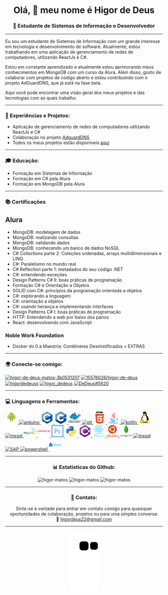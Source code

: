 <h1 align="center">Olá, 👋 meu nome é Higor de Deus</h1>
<h3 align="center">🚀 Estudante de Sistemas de Informação e Desenvolvedor </h3>

---

Eu sou um estudante de Sistemas de Informação com um grande interesse em tecnologia e desenvolvimento de software. Atualmente, estou trabalhando em uma aplicação de gerenciamento de redes de computadores, utilizando ReactJs e C#.

Estou em constante aprendizado e atualmente estou aprimorando meus conhecimentos em MongoDB com um curso da Alura. Além disso, gosto de colaborar com projetos de código aberto e estou contribuindo com o projeto AdGuardDNS, que já está na fase beta.

Aqui você pode encontrar uma visão geral dos meus projetos e das tecnologias com as quais trabalho.

---

### 💼 Experiências e Projetos:

- Aplicação de gerenciamento de redes de computadores utilizando ReactJs e C#
- Colaboração no projeto [AdguardDNS](https://github.com/AdguardTeam/AdGuardDNS)
- Todos os meus projetos estão disponíveis [aqui](https://bit.ly/3zR9eXq)

---

### 🎓 Educação:

- Formação em Sistemas de Informação
- Formação em C# pela Alura
- Formação em MongoDB pela Alura

---

### 📚 Certificações

## Alura

- MongoDB: modelagem de dados
- MongoDB: realizando consultas
- MongoDB: validando dados
- MongoDB: conhecendo um banco de dados NoSQL
- C# Collections parte 2: Coleções ordenadas, arrays multidimensionais e LINQ
- C#: Paralelismo no mundo real
- C# Reflection parte 1: metadados do seu código .NET
- C#: entendendo exceções
- Design Patterns C# II: boas práticas de programação
- Formação C# e Orientação a Objetos
- SOLID com C#: princípios da programação orientada a objetos
- C#: explorando a linguagem
- C#: orientação a objetos
- C#: usando herança e implementando interfaces
- Design Patterns C# I: boas práticas de programação
- HTTP: Entendendo a web por baixo dos panos
- React: desenvolvendo com JavaScript

### Noble Work Foundation

- Docker do 0 à Maestria: Contêineres Desmistificados + EXTRAS

---

### 🌍 Conecte-se comigo:

<a href="https://linkedin.com/in/higor-de-deus-matos-3b0531207" target="blank"><img align="center" src="https://raw.githubusercontent.com/rahuldkjain/github-profile-readme-generator/master/src/images/icons/Social/linked-in-alt.svg" alt="higor-de-deus-matos-3b0531207" height="30" width="40" /></a>
<a href="https://stackoverflow.com/users/15576026/higor-de-deus" target="blank"><img align="center" src="https://raw.githubusercontent.com/rahuldkjain/github-profile-readme-generator/master/src/images/icons/Social/stack-overflow.svg" alt="15576026/higor-de-deus" height="30" width="40" /></a>
<a href="https://fb.com/higordedeuss" target="blank"><img align="center" src="https://raw.githubusercontent.com/rahuldkjain/github-profile-readme-generator/master/src/images/icons/Social/facebook.svg" alt="higordedeuss" height="30" width="40" /></a>
<a href="https://instagram.com/higor_dedeus" target="blank"><img align="center" src="https://raw.githubusercontent.com/rahuldkjain/github-profile-readme-generator/master/src/images/icons/Social/instagram.svg" alt="higor_dedeus" height="30" width="40" /></a>
<a href="https://discord.gg/DeDeus#5620" target="blank"><img align="center" src="https://raw.githubusercontent.com/rahuldkjain/github-profile-readme-generator/master/src/images/icons/Social/discord.svg" alt="DeDeus#5620" height="30" width="40" /></a>

---

### 💻 Linguagens e Ferramentas:

<p align="left"> 
<a href="https://developer.android.com" target="_blank" rel="noreferrer"> <img src="https://raw.githubusercontent.com/devicons/devicon/master/icons/android/android-original-wordmark.svg" alt="android" width="40" height="40"/> </a>
<a href="https://www.arduino.cc/" target="_blank" rel="noreferrer"> <img src="https://cdn.worldvectorlogo.com/logos/arduino-1.svg" alt="arduino" width="40" height="40"/> </a>
<a href="https://www.cprogramming.com/" target="_blank" rel="noreferrer"> <img src="https://raw.githubusercontent.com/devicons/devicon/master/icons/c/c-original.svg" alt="c" width="40" height="40"/> </a>
<a href="https://www.w3schools.com/cpp/" target="_blank" rel="noreferrer"> <img src="https://raw.githubusercontent.com/devicons/devicon/master/icons/cplusplus/cplusplus-original.svg" alt="cplusplus" width="40" height="40"/> </a>
<a href="https://www.docker.com/" target="_blank" rel="noreferrer"> <img src="https://raw.githubusercontent.com/devicons/devicon/master/icons/docker/docker-original-wordmark.svg" alt="docker" width="40" height="40"/> </a>
<a href="https://git-scm.com/" target="_blank" rel="noreferrer"> <img src="https://www.vectorlogo.zone/logos/git-scm/git-scm-icon.svg" alt="git" width="40" height="40"/> </a>
<a href="https://www.w3.org/html/" target="_blank" rel="noreferrer"> <img src="https://raw.githubusercontent.com/devicons/devicon/master/icons/html5/html5-original-wordmark.svg" alt="html5" width="40" height="40"/> </a>
<a href="https://www.java.com" target="_blank" rel="noreferrer"> <img src="https://raw.githubusercontent.com/devicons/devicon/master/icons/java/java-original.svg" alt="java" width="40" height="40"/> </a>
<a href="https://kotlinlang.org" target="_blank" rel="noreferrer"> <img src="https://www.vectorlogo.zone/logos/kotlinlang/kotlinlang-icon.svg" alt="kotlin" width="40" height="40"/> </a>
<a href="https://www.linux.org/" target="_blank" rel="noreferrer"> <img src="https://raw.githubusercontent.com/devicons/devicon/master/icons/linux/linux-original.svg" alt="linux" width="40" height="40"/> </a>
<a href="https://www.microsoft.com/en-us/sql-server" target="_blank" rel="noreferrer"> <img src="https://www.svgrepo.com/show/303229/microsoft-sql-server-logo.svg" alt="mssql" width="40" height="40"/> </a>
<a href="https://www.mysql.com/" target="_blank" rel="noreferrer"> <img src="https://raw.githubusercontent.com/devicons/devicon/master/icons/mysql/mysql-original-wordmark.svg" alt="mysql" width="40" height="40"/> </a>
<a href="https://www.oracle.com/" target="_blank" rel="noreferrer"> <img src="https://raw.githubusercontent.com/devicons/devicon/master/icons/oracle/oracle-original.svg" alt="oracle" width="40" height="40"/> </a>
<a href="https://www.photoshop.com/en" target="_blank" rel="noreferrer"> <img src="https://raw.githubusercontent.com/devicons/devicon/master/icons/photoshop/photoshop-line.svg" alt="photoshop" width="40" height="40"/> </a>
<a href="https://www.python.org" target="_blank" rel="noreferrer"> <img src="https://raw.githubusercontent.com/devicons/devicon/master/icons/python/python-original.svg" alt="python" width="40" height="40"/> </a>
<a href="https://docs.microsoft.com/en-us/dotnet/csharp/" target="_blank" rel="noreferrer"> <img src="https://raw.githubusercontent.com/devicons/devicon/master/icons/csharp/csharp-original.svg" alt="csharp" width="40" height="40"/> </a>
<a href="https://reactjs.org/" target="_blank" rel="noreferrer"> <img src="https://raw.githubusercontent.com/devicons/devicon/master/icons/react/react-original-wordmark.svg" alt="react" width="40" height="40"/> </a>
<a href="https://ubuntu.com/server" target="_blank" rel="noreferrer"> <img src="https://raw.githubusercontent.com/devicons/devicon/master/icons/ubuntu/ubuntu-plain-wordmark.svg" alt="ubuntu" width="40" height="40"/> </a>
<a href="https://www.mongodb.com/" target="_blank" rel="noreferrer"> <img src="https://raw.githubusercontent.com/devicons/devicon/master/icons/mongodb/mongodb-original-wordmark.svg" alt="mongodb" width="40" height="40"/> </a>
<a href="https://www.microsoft.com/en-us/sql-server" target="_blank" rel="noreferrer"> <img src="https://www.svgrepo.com/show/303229/microsoft-sql-server-logo.svg" alt="mssql" width="40" height="40"/> </a>
<a href="https://www.sap.com/products/business-one.html" target="_blank" rel="noreferrer"> <img src="https://www.vectorlogo.zone/logos/sap/sap-icon.svg" alt="SAP" width="40" height="40"/> </a>
<a href="https://docs.microsoft.com/en-us/powershell/" target="_blank" rel="noreferrer"> <img src="https://gist.githubusercontent.com/Xainey/d5bde7d01dcbac51ac951810e94313aa/raw/6c858c46726541b48ddaaebab29c41c07a196394/PowerShell.svg" alt="powershell" width="40" height="40"/> </a>
<a href="https://azure.microsoft.com/" target="_blank" rel="noreferrer"> <img src="https://raw.githubusercontent.com/devicons/devicon/master/icons/azure/azure-original-wordmark.svg" alt="azure" width="40" height="40"/> </a>
</p>

---
<h3 align="center">📊 Estatísticas do Github:</h3>

<p align="center">
  <img src="https://github-readme-stats.vercel.app/api?username=higor-matos&show_icons=true&theme=dracula&locale=en" alt="higor-matos" />
  <img src="https://github-readme-stats.vercel.app/api/top-langs?username=higor-matos&show_icons=true&theme=dracula&locale=en&layout=compact" alt="higor-matos" />
  <img src="https://github-readme-streak-stats.herokuapp.com/?user=higor-matos&theme=dark" alt="higor-matos" />
</p>

---

<h3 align="center">🔭 Contato:</h3>
<p align="center">
  Sinta-se à vontade para entrar em contato comigo para quaisquer oportunidades de colaboração, projetos ou para uma simples conversa: <br>
  📧 <a href="mailto:higordeus22@gmail.com?subject=Contato%20Profissional&body=Ol%C3%A1%2C%20cheguei%20at%C3%A9%20voc%C3%AA%20pelo%20GitHub.%0D%0AVamos%20conectar%3F">higordeus22@gmail.com</a>
</p>

---

<p align="center">
  <img src="https://github.com/Higor-Matos/Higor-Matos/blob/output/github-contribution-grid-snake.svg" alt="snake gif" />
</p>
